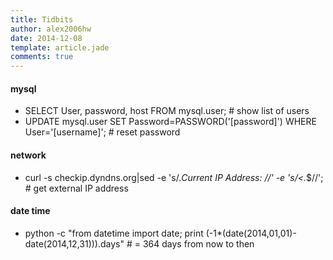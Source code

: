 ```yaml
---
title: Tidbits
author: alex2006hw
date: 2014-12-08
template: article.jade
comments: true
---
```


#### mysql
- SELECT User, password, host FROM mysql.user;                                      # show list of users
- UPDATE mysql.user SET Password=PASSWORD('[password]') WHERE User='[username]';    # reset password

#### network
- curl -s checkip.dyndns.org|sed -e 's/.*Current IP Address: //' -e 's/<.*$//';     # get external IP address

#### date time
- python -c "from datetime import date; print (-1*(date(2014,01,01)-date(2014,12,31))).days"  # = 364 days from now to then

